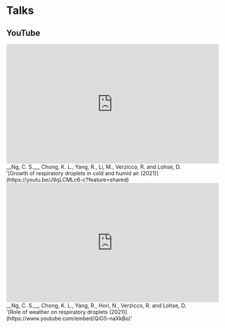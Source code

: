 # Talks

## YouTube

<iframe width="560" height="315" src="https://www.youtube.com/embed/J9qLCMLc6-c?si=LsbXDyQdAD_LBOOq" title="YouTube video player" frameborder="0" allow="accelerometer; autoplay; clipboard-write; encrypted-media; gyroscope; picture-in-picture; web-share" referrerpolicy="strict-origin-when-cross-origin" allowfullscreen></iframe>
__Ng, C. S.__, Chong, K. L., Yang, R., Li, M., Verzicco, R. and Lohse, D. 
'[Growth of respiratory droplets in cold and humid air (2021)](https://youtu.be/J9qLCMLc6-c?feature=shared)

<iframe width="560" height="315" src="https://www.youtube.com/embed/QiG5-naXkBo" frameborder="0" allow="accelerometer; autoplay; clipboard-write; encrypted-media; gyroscope; picture-in-picture" allowfullscreen></iframe>
__Ng, C. S.__, Chong, K. L., Yang, R., Hori, N., Verzicco, R. and Lohse, D. '[Role of weather on respiratory droplets (2021)](https://www.youtube.com/embed/QiG5-naXkBo)'